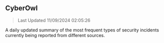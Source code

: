 ## CyberOwl 
> Last Updated 11/09/2024 02:05:26 


A daily updated summary of the most frequent types of security incidents currently being reported from different sources.


